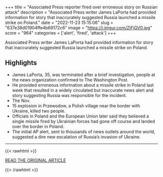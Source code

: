+++
title = "Associated Press reporter fired over erroneous story on Russian attack"
description = "Associated Press writer James LaPorta had provided information for story that inaccurately suggested Russia launched a missile strike on Poland."
date = "2022-11-23 15:15:06"
slug = "637e38d01904ffe4b69172c6"
image = "https://i.imgur.com/ZjFjGV0.jpg"
score = "964"
categories = ['alert', 'fired', 'attack']
+++

Associated Press writer James LaPorta had provided information for story that inaccurately suggested Russia launched a missile strike on Poland.

## Highlights

- James LaPorta, 35, was terminated after a brief investigation, people at the news organization confirmed to The Washington Post.
- He provided erroneous information about a missile strike in Poland last week that resulted in a widely circulated but inaccurate news alert and story suggesting Russia was responsible for the incident.
- The Nov.
- 15 explosion in Przewodow, a Polish village near the border with Ukraine, killed two people.
- Officials in Poland and the European Union later said they believed a single missile fired by Ukrainian forces had gone off course and landed over the border in Poland.
- The initial AP alert, sent to thousands of news outlets around the world, suggested a dire new escalation of Russia’s invasion of Ukraine.

---

{{< rawhtml >}}
  <p class="article-category">
    <a target="_blank" href="https://www.washingtonpost.com/media/2022/11/21/james-laporta-associated-press-poland-russia-missile/">READ THE ORIGINAL ARTICLE</a>
  </p>
{{< /rawhtml >}}
